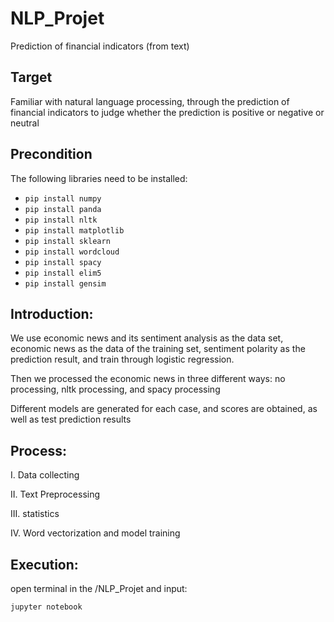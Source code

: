 # NLP_Projet
Prediction of financial indicators (from text)

## Target
Familiar with natural language processing, through the prediction of financial indicators to judge whether the prediction is positive or negative or neutral

## Precondition
The following libraries need to be installed:

+ `pip install numpy`
+ `pip install panda`
+ `pip install nltk`
+ `pip install matplotlib`
+ `pip install sklearn`
+ `pip install wordcloud`
+ `pip install spacy`
+ `pip install elim5`
+ `pip install gensim`

## Introduction:
We use economic news and its sentiment analysis as the data set, economic news as the data of the training set, sentiment polarity as the prediction result, and train through logistic regression.

Then we processed the economic news in three different ways: no processing, nltk processing, and spacy processing

Different models are generated for each case, and scores are obtained, as well as test prediction results

## Process:
I. Data collecting

II. Text Preprocessing

III. statistics

IV. Word vectorization and model training

## Execution:
open terminal in the /NLP_Projet and input:

`jupyter notebook`
